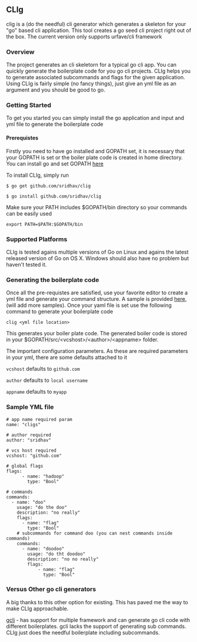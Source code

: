 ## CLIg 

clig is a (do the needful) cli generator which generates a skeleton for your "go" based cli application. This tool creates a go seed cli project right out of the box. The current version only supports urfave/cli framework


### Overview

The project generates an cli skeletorn for a typical go cli app. You can quickly generate the boilerplate code for you go cli projects. CLIg helps you to generate associated subcommands and flags for the given application. Using CLIg is fairly simple (no fancy things), just give an yml file as an argument and you should be good to go.


### Getting Started

To get you started you can simply install the go application and input and yml file to generate the boilerplate code

#### Prerequistes

Firstly you need to have go installed and GOPATH set, it is necessary that your GOPATH is set or the boiler plate code is created in home directory. You can install go and set GOPATH [here](https://golang.org/doc/install#install)

To install CLIg, simply run

    $ go get github.com/sridhav/clig

    $ go install github.com/sridhav/clig

Make sure your PATH includes $GOPATH/bin directory so your commands can be easily used

    export PATH=$PATH:$GOPATH/bin


### Supported Platforms

CLIg is tested agains multiple versions of Go on Linux and agains the latest released version of Go on OS X. Windows should also have no problem but haven't tested it.


### Generating the boilerplate code

Once all the pre-requistes are satisfied, use your favorite editor to create a yml file and generate your command structure. A sample is provided [here](https://github.com/sridhav/clig/blob/master/clig.yml.dist), (will add more samples). Once your yaml file is set use the following command to generate your boilerplate code

    clig <yml file location>

This generates your boiler plate code. The generated boiler code is stored in your $GOPATH/src/\<vcshost\>/\<author\>/\<appname\> folder.

The important configuration parameters. As these are required parameters in your yml, there are some defaults attached to it

`vcshost`   defaults to `github.com`

`author`    defaults to `local username` 

`appname`   defaults to `myapp`


### Sample YML file

```
# app name required param
name: "cligs"

# author required
author: "sridhav"

# vcs host required
vcshost: "github.com"

# global flags
flags:
      - name: "hadoop"
        type: "Bool"

# commands
commands:
  - name: "doo"
    usage: "do the doo"
    description: "no really"
    flags:
      - name: "flag"
        type: "Bool"
    # subcommands for command doo (you can nest commands inside commands)
    commands:
      - name: "doodoo"
        usage: "do tht doodoo"
        description: "no no really"
        flags:
            - name: "flag"
              type: "Bool"
```


### Versus Other go cli generators

A big thanks to this other option for existing. This has paved me the way to make CLIg approachable.

[gcli](https://github.com/tcnksm/gcli) - has support for multiple framework and can generate go cli code with different boilerplates. gcli lacks the support of generating sub commands. CLIg just does the needful boilerplate including subcommands.
